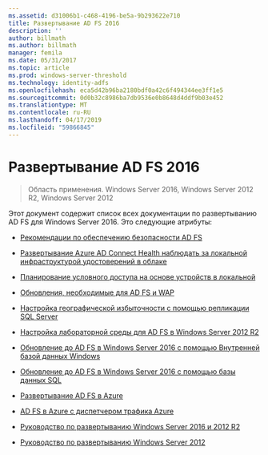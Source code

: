 ```yaml
---
ms.assetid: d31006b1-c468-4196-be5a-9b293622e710
title: Развертывание AD FS 2016
description: ''
author: billmath
ms.author: billmath
manager: femila
ms.date: 05/31/2017
ms.topic: article
ms.prod: windows-server-threshold
ms.technology: identity-adfs
ms.openlocfilehash: eca5d42b96ba2180bdf0a42c6f494344ee3ff1e5
ms.sourcegitcommit: 0d0b32c8986ba7db9536e0b8648d4ddf9b03e452
ms.translationtype: MT
ms.contentlocale: ru-RU
ms.lasthandoff: 04/17/2019
ms.locfileid: "59866845"
---
```

# <a name="ad-fs-2016-deployment"></a>Развертывание AD FS 2016

>Область применения. Windows Server 2016, Windows Server 2012 R2, Windows Server 2012

Этот документ содержит список всех документации по развертыванию AD FS для Windows Server 2016. Это следующие атрибуты:
  
* [Рекомендации по обеспечению безопасности AD FS](deployment/Best-Practices-Securing-AD-FS.md)

* [Развертывание Azure AD Connect Health наблюдать за локальной инфраструктурой удостоверений в облаке](https://azure.microsoft.com/documentation/articles/active-directory-aadconnect-health)

* [Планирование условного доступа на основе устройств в локальной](deployment/Plan-Device-based-Conditional-Access-on-Premises.md)

* [Обновления, необходимые для AD FS и WAP](deployment/updates-for-active-directory-federation-services-ad-fs.md)

* [Настройка географической избыточности с помощью репликации SQL Server](deployment/Set-up-Geographic-Redundancy-with-SQL-Server-Replication.md)

* [Настройка лабораторной среды для AD FS в Windows Server 2012 R2](deployment/Set-up-the-lab-environment-for-AD-FS-in-Windows-Server-2012-R2.md)
  

* [Обновление до AD FS в Windows Server 2016 с помощью Внутренней базой данных Windows](deployment/Upgrading-to-AD-FS-in-Windows-Server-2016.md)  

* [Обновление до AD FS в Windows Server 2016 с помощью базы данных SQL](deployment/Upgrading-to-AD-FS-in-Windows-Server-2016-SQL.md)  

* [Развертывание AD FS в Azure](deployment/how-to-connect-fed-azure-adfs.md)

* [AD FS в Azure с диспетчером трафика Azure](deployment/active-directory-adfs-in-azure-with-azure-traffic-manager.md)  

* [Руководство по развертыванию Windows Server 2016 и 2012 R2](deployment/Windows-Server-2012-R2-AD-FS-Deployment-Guide.md)

* [Руководство по развертыванию Windows Server 2012](deployment/Windows-Server-2012-AD-FS-Deployment-Guide.md)






